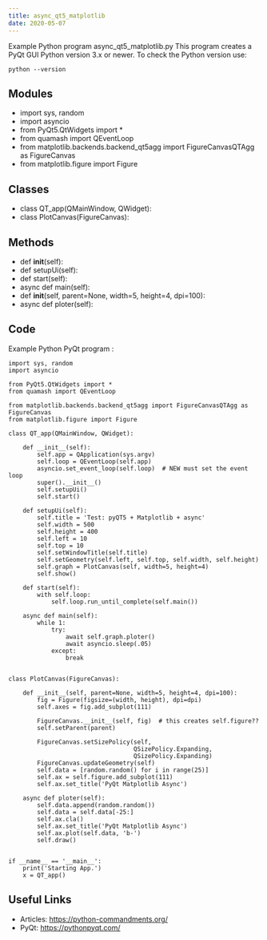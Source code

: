 ```yaml
---
title: async_qt5_matplotlib
date: 2020-05-07
---
```

Example Python program async_qt5_matplotlib.py
This program creates a PyQt GUI
Python version 3.x or newer.
To check the Python version use:

    python --version

## Modules

* import sys, random
* import asyncio
* from PyQt5.QtWidgets import *
* from quamash import QEventLoop
* from matplotlib.backends.backend_qt5agg import FigureCanvasQTAgg as FigureCanvas
* from matplotlib.figure import Figure

## Classes

* class QT_app(QMainWindow, QWidget):
* class PlotCanvas(FigureCanvas):

## Methods

* def __init__(self):
* def setupUi(self):
* def start(self):
* async def main(self):
* def __init__(self, parent=None, width=5, height=4, dpi=100):
* async def ploter(self):

## Code

Example Python PyQt program :

    import sys, random
    import asyncio
    
    from PyQt5.QtWidgets import *
    from quamash import QEventLoop
    
    from matplotlib.backends.backend_qt5agg import FigureCanvasQTAgg as FigureCanvas
    from matplotlib.figure import Figure
    
    class QT_app(QMainWindow, QWidget):
    
        def __init__(self):
            self.app = QApplication(sys.argv)
            self.loop = QEventLoop(self.app)
            asyncio.set_event_loop(self.loop)  # NEW must set the event loop
            super().__init__()
            self.setupUi()
            self.start()
    
        def setupUi(self):
            self.title = 'Test: pyQT5 + Matplotlib + async'
            self.width = 500
            self.height = 400
            self.left = 10
            self.top = 10
            self.setWindowTitle(self.title)
            self.setGeometry(self.left, self.top, self.width, self.height)
            self.graph = PlotCanvas(self, width=5, height=4)
            self.show()
    
        def start(self):
            with self.loop:
                self.loop.run_until_complete(self.main())
    
        async def main(self):
            while 1:
                try:
                    await self.graph.ploter()
                    await asyncio.sleep(.05)
                except:
                    break
    
    
    class PlotCanvas(FigureCanvas):
    
        def __init__(self, parent=None, width=5, height=4, dpi=100):
            fig = Figure(figsize=(width, height), dpi=dpi)
            self.axes = fig.add_subplot(111)
    
            FigureCanvas.__init__(self, fig)  # this creates self.figure??
            self.setParent(parent)
    
            FigureCanvas.setSizePolicy(self,
                                       QSizePolicy.Expanding,
                                       QSizePolicy.Expanding)
            FigureCanvas.updateGeometry(self)
            self.data = [random.random() for i in range(25)]
            self.ax = self.figure.add_subplot(111)
            self.ax.set_title('PyQt Matplotlib Async')
    
        async def ploter(self):
            self.data.append(random.random())
            self.data = self.data[-25:]
            self.ax.cla()
            self.ax.set_title('PyQt Matplotlib Async')
            self.ax.plot(self.data, 'b-')
            self.draw()
    
    
    if __name__ == '__main__':
        print('Starting App.')
        x = QT_app()

## Useful Links

- Articles: https://python-commandments.org/
- PyQt: https://pythonpyqt.com/
